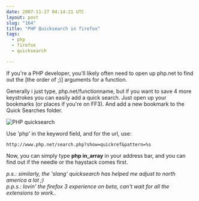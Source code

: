 ```yaml
---
date: 2007-11-27 04:14:21 UTC
layout: post
slug: "164"
title: "PHP Quicksearch in firefox"
tags:
  - php
  - firefox
  - quicksearch

---
```

<p>If you're a PHP developer, you'll likely often need to open up php.net to find out the [the order of ;)] arguments for a function.</p>

<p>Generally i just type, php.net/functionname, but if you want to save 4 more keystrokes you can easily add a quick search. Just open up your bookmarks (or places if you're on FF3). And add a new bookmark to the Quick Searches folder.</p>

<img src="http://evertpot.com/resources/images/posts/phpquicksearch.png" alt="PHP quicksearch" /><br />

<p>Use 'php' in the keyword field, and for the url, use:</p>

```
http://www.php.net/search.php?show=quickref&pattern=%s
```

<p>Now, you can simply type <strong>php in_array</strong> in your address bar, and you can find out if the needle or the haystack comes first.</p>

<p>
  <i>p.s.: similarly, the 'slang' quicksearch has helped me adjust to north america a lot ;)</i><br />
  <i>p.p.s.: lovin' the firefox 3 experience on beta, can't wait for all the extensions to work..</i>
</p>

